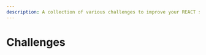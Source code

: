 ```yaml
---
description: A collection of various challenges to improve your REACT skills.
---
```


# Challenges

